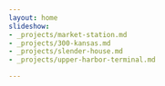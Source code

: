 ```yaml
---
layout: home
slideshow:
- _projects/market-station.md
- _projects/300-kansas.md
- _projects/slender-house.md
- _projects/upper-harbor-terminal.md

---
```

